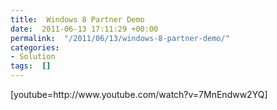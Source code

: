```yaml
---
title:  Windows 8 Partner Demo
date:  2011-06-13 17:11:29 +00:00
permalink:  "/2011/06/13/windows-8-partner-demo/"
categories:
- Solution
tags:  []
---
```

<div style="display:inline;float:none;margin:0;padding:0;" id="scid:5737277B-5D6D-4f48-ABFC-DD9C333F4C5D:f3d4c1f8-8f62-40cc-847d-6420ff0dfb17" class="wlWriterEditableSmartContent"><div>[youtube=http://www.youtube.com/watch?v=7MnEndww2YQ]</div></div>